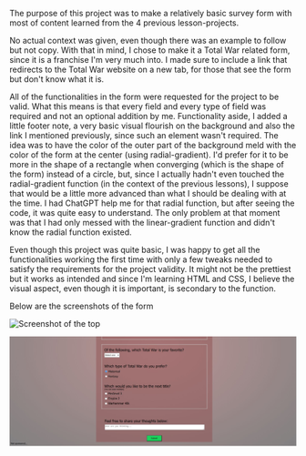 The purpose of this project was to make a relatively basic survey form with most of content learned from the 4 previous lesson-projects. 

No actual context was given, even though there was an example to follow but not copy. With that in mind, I chose to make it a Total War related form, since it is a franchise I'm very much into. I made sure to include a link that redirects to the Total War website on a new tab, for those that see the form but don't know what it is.

All of the functionalities in the form were requested for the project to be valid. What this means is that every field and every type of field was required and not an optional addition by me. Functionality aside, I added a little footer note, a very basic visual flourish on the background and also the link I mentioned previously, since such an element wasn't required. The idea was to have the color of the outer part of the background meld with the color of the form at the center (using radial-gradient). I'd prefer for it to be more in the shape of a rectangle when converging (which is the shape of the form) instead of a circle, but, since I actually hadn't even touched the radial-gradient function (in the context of the previous lessons), I suppose that would be a little more advanced than what I should be dealing with at the time. I had ChatGPT help me for that radial function, but after seeing the code, it was quite easy to understand. The only problem at that moment was that I had only messed with the linear-gradient function and didn't know the radial function existed. 

Even though this project was quite basic, I was happy to get all the functionalities working the first time with only a few tweaks needed to satisfy the requirements for the project validity. It might not be the prettiest but it works as intended and since I'm learning HTML and CSS, I believe the visual aspect, even though it is important, is secondary to the function.

Below are the screenshots of the form

![Screenshot of the top](images/personal%20info.jpg)

![Screenshot of the bottom](images/bottom%20part.jpg)
